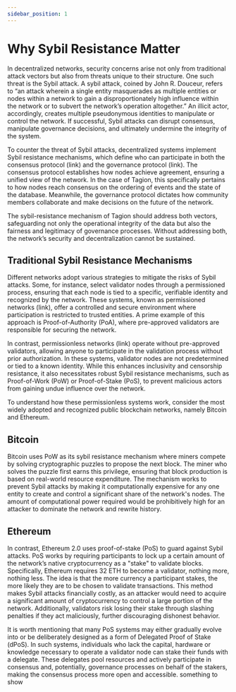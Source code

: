 ```yaml
---
sidebar_position: 1
---
```


# Why Sybil Resistance Matter

In decentralized networks, security concerns arise not only from traditional attack vectors but also from threats unique to their structure. One such threat is the Sybil attack. A sybil attack, coined by John R. Douceur, refers to “an attack wherein a single entity masquerades as multiple entities or nodes within a network to gain a disproportionately high influence within the network or to subvert the network’s operation altogether.”  An illicit actor, accordingly, creates multiple pseudonymous identities to manipulate or control the network. If successful, Sybil attacks can disrupt consensus, manipulate governance decisions, and ultimately undermine the integrity of the system. 

To counter the threat of Sybil attacks, decentralized systems implement Sybil resistance mechanisms, which define who can participate in both the consensus protocol (link) and the governance protocol (link). The consensus protocol establishes how nodes achieve agreement, ensuring a unified view of the network. In the case of Tagion, this specifically pertains to how nodes reach consensus on the ordering of events and the state of the database. Meanwhile, the governance protocol dictates how community members collaborate and make decisions on the future of the network. 

The sybil-resistance mechanism of Tagion should address both vectors, safeguarding not only the operational integrity of the data but also the fairness and legitimacy of governance processes. Without addressing both, the network’s security and decentralization cannot be sustained. 

## Traditional Sybil Resistance Mechanisms 

Different networks adopt various strategies to mitigate the risks of Sybil attacks. Some, for instance, select validator nodes through a permissioned process, ensuring that each node is tied to a specific, verifiable identity and recognized by the network. These systems, known as permissioned networks (link), offer a controlled and secure environment where participation is restricted to trusted entities. A prime example of this approach is Proof-of-Authority (PoA), where pre-approved validators are responsible for securing the network. 

In contrast, permissionless networks (link) operate without pre-approved validators, allowing anyone to participate in the validation process without prior authorization. In these systems, validator nodes are not predetermined or tied to a known identity. While this enhances inclusivity and censorship resistance, it also necessitates robust Sybil resistance mechanisms, such as Proof-of-Work (PoW) or Proof-of-Stake (PoS), to prevent malicious actors from gaining undue influence over the network. 

To understand how these permissionless systems work, consider the most widely adopted and recognized public blockchain networks, namely Bitcoin and Ethereum. 

## Bitcoin

Bitcoin uses PoW as its sybil resistance mechanism where miners compete by solving cryptographic puzzles to propose the next block. The miner who solves the puzzle first earns this privilege, ensuring that block production is based on real-world resource expenditure. The mechanism works to prevent Sybil attacks by making it computationally expensive for any one entity to create and control a significant share of the network's nodes. The amount of computational power required would be prohibitively high for an attacker to dominate the network and rewrite history.  

## Ethereum

In contrast, Ethereum 2.0 uses proof-of-stake (PoS) to guard against Sybil attacks. PoS works by requiring participants to lock up a certain amount of the network’s native cryptocurrency as a "stake" to validate blocks. Specifically, Ethereum requires 32 ETH to become a validator, nothing more, nothing less. The idea is that the more currency a participant stakes, the more likely they are to be chosen to validate transactions. This method makes Sybil attacks financially costly, as an attacker would need to acquire a significant amount of cryptocurrency to control a large portion of the network. Additionally, validators risk losing their stake through slashing penalties if they act maliciously, further discouraging dishonest behavior. 

It is worth mentioning that many PoS systems may either gradually evolve into or be deliberately designed as a form of Delegated Proof of Stake (dPoS). In such systems, individuals who lack the capital, hardware or knowledge necessary to operate a validator node can stake their funds with a delegate. These delegates pool resources and actively participate in consensus and, potentially, governance processes on behalf of the stakers, making the consensus process more open and accessible. 
something to show

